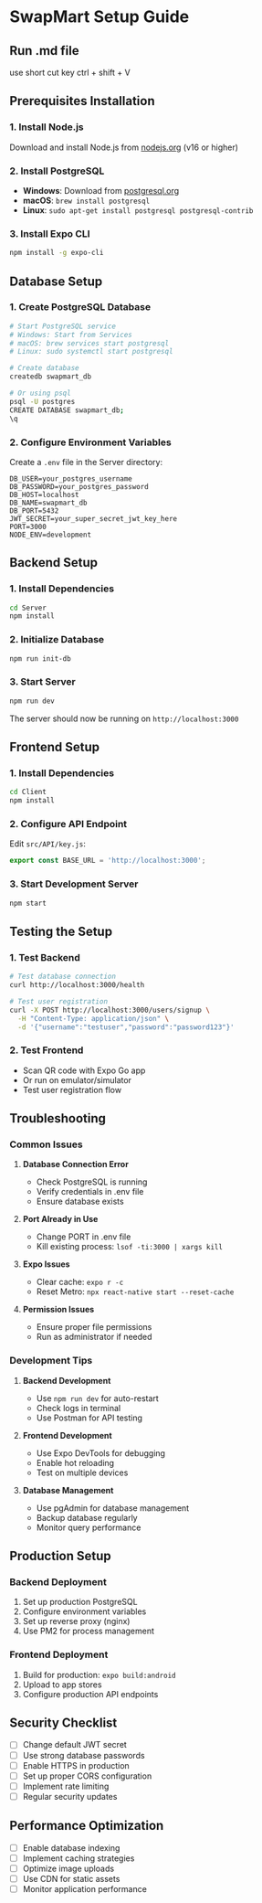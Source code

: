 # SwapMart Setup Guide

## Run .md file
use short cut key ctrl + shift + V

## Prerequisites Installation

### 1. Install Node.js
Download and install Node.js from [nodejs.org](https://nodejs.org/) (v16 or higher)

### 2. Install PostgreSQL
- **Windows**: Download from [postgresql.org](https://www.postgresql.org/download/windows/)
- **macOS**: `brew install postgresql`
- **Linux**: `sudo apt-get install postgresql postgresql-contrib`

### 3. Install Expo CLI
```bash
npm install -g expo-cli
```

## Database Setup

### 1. Create PostgreSQL Database
```bash
# Start PostgreSQL service
# Windows: Start from Services
# macOS: brew services start postgresql
# Linux: sudo systemctl start postgresql

# Create database
createdb swapmart_db

# Or using psql
psql -U postgres
CREATE DATABASE swapmart_db;
\q
```

### 2. Configure Environment Variables
Create a `.env` file in the Server directory:

```env
DB_USER=your_postgres_username
DB_PASSWORD=your_postgres_password
DB_HOST=localhost
DB_NAME=swapmart_db
DB_PORT=5432
JWT_SECRET=your_super_secret_jwt_key_here
PORT=3000
NODE_ENV=development
```

## Backend Setup

### 1. Install Dependencies
```bash
cd Server
npm install
```

### 2. Initialize Database
```bash
npm run init-db
```

### 3. Start Server
```bash
npm run dev
```

The server should now be running on `http://localhost:3000`

## Frontend Setup

### 1. Install Dependencies
```bash
cd Client
npm install
```

### 2. Configure API Endpoint
Edit `src/API/key.js`:
```javascript
export const BASE_URL = 'http://localhost:3000';
```

### 3. Start Development Server
```bash
npm start
```

## Testing the Setup

### 1. Test Backend
```bash
# Test database connection
curl http://localhost:3000/health

# Test user registration
curl -X POST http://localhost:3000/users/signup \
  -H "Content-Type: application/json" \
  -d '{"username":"testuser","password":"password123"}'
```

### 2. Test Frontend
- Scan QR code with Expo Go app
- Or run on emulator/simulator
- Test user registration flow

## Troubleshooting

### Common Issues

1. **Database Connection Error**
   - Check PostgreSQL is running
   - Verify credentials in .env file
   - Ensure database exists

2. **Port Already in Use**
   - Change PORT in .env file
   - Kill existing process: `lsof -ti:3000 | xargs kill`

3. **Expo Issues**
   - Clear cache: `expo r -c`
   - Reset Metro: `npx react-native start --reset-cache`

4. **Permission Issues**
   - Ensure proper file permissions
   - Run as administrator if needed

### Development Tips

1. **Backend Development**
   - Use `npm run dev` for auto-restart
   - Check logs in terminal
   - Use Postman for API testing

2. **Frontend Development**
   - Use Expo DevTools for debugging
   - Enable hot reloading
   - Test on multiple devices

3. **Database Management**
   - Use pgAdmin for database management
   - Backup database regularly
   - Monitor query performance

## Production Setup

### Backend Deployment
1. Set up production PostgreSQL
2. Configure environment variables
3. Set up reverse proxy (nginx)
4. Use PM2 for process management

### Frontend Deployment
1. Build for production: `expo build:android`
2. Upload to app stores
3. Configure production API endpoints

## Security Checklist

- [ ] Change default JWT secret
- [ ] Use strong database passwords
- [ ] Enable HTTPS in production
- [ ] Set up proper CORS configuration
- [ ] Implement rate limiting
- [ ] Regular security updates

## Performance Optimization

- [ ] Enable database indexing
- [ ] Implement caching strategies
- [ ] Optimize image uploads
- [ ] Use CDN for static assets
- [ ] Monitor application performance 